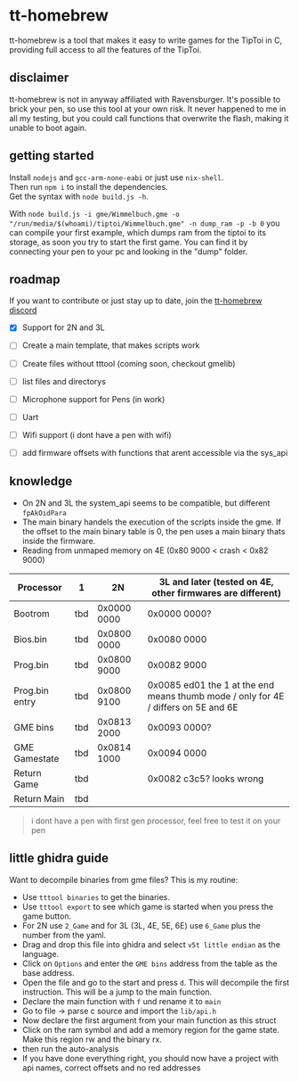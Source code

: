 # tt-homebrew
tt-homebrew is a tool that makes it easy to write games for the TipToi in C, providing full access to all the features of the TipToi.

## disclaimer
tt-homebrew is not in anyway affiliated with Ravensburger. It's possible to brick your pen, so use this tool at your own risk. It never happened to me in all my testing, but you could call functions that overwrite the flash, making it unable to boot again. 

## getting started
Install `nodejs` and `gcc-arm-none-eabi` or just use `nix-shell`.  
Then run `npm i` to install the dependencies.  
Get the syntax with `node build.js -h`.

With `node build.js -i gme/Wimmelbuch.gme -o "/run/media/$(whoami)/tiptoi/Wimmelbuch.gme" -n dump_ram -p -b 0` you can compile your first example, which dumps ram from the tiptoi to its storage, as soon you try to start the first game. You can find it by connecting your pen to your pc and looking in the "dump" folder.



## roadmap
If you want to contribute or just stay up to date, join the [tt-homebrew discord](https://discord.gg/bsRAuBnX3j)
- [x] Support for 2N and 3L
- [ ] Create a main template, that makes scripts work
- [ ] Create files without tttool (coming soon, checkout gmelib)
- [ ] list files and directorys
- [ ] Microphone support for Pens (in work)
- [ ] Uart
- [ ] Wifi support (i dont have a pen with wifi)
- [ ] add firmware offsets with functions that arent accessible via the sys_api


## knowledge
- On 2N and 3L the system_api seems to be compatible, but different ``fpAkOidPara``
- The main binary handels the execution of the scripts inside the gme. If the offset to the main binary table is 0, the pen uses a main binary thats inside the firmware.
- Reading from unmaped memory on 4E (0x80 9000 < crash < 0x82 9000)

| Processor     | 1             | 2N            | 3L and later (tested on 4E, other firmwares are different)     
| ------------- | ------------- | ------------- | ------------- |
| Bootrom       | tbd           | 0x0000 0000   | 0x0000 0000?  |
| Bios.bin      | tbd           | 0x0800 0000   | 0x0080 0000   |
| Prog.bin      | tbd           | 0x0800 9000   | 0x0082 9000
| Prog.bin entry| tbd           | 0x0800 9100   | 0x0085 ed01 the 1 at the end means thumb mode / only for 4E / differs on 5E and 6E
| GME bins      | tbd           | 0x0813 2000   | 0x0093 0000?
| GME Gamestate | tbd           | 0x0814 1000   | 0x0094 0000
| Return Game   | tbd           |               | 0x0082 c3c5? looks wrong
| Return Main   | tbd           | 

> i dont have a pen with first gen processor, feel free to test it on your pen


## little ghidra guide
Want to decompile binaries from gme files? This is my routine:
- Use `tttool binaries` to get the binaries.
- Use `tttool export` to see which game is started when you press the game button.
- For 2N use `2_Game` and for 3L (3L, 4E, 5E, 6E) use `6_Game` plus the number from the yaml.
- Drag and drop this file into ghidra and select `v5t little endian` as the language.
- Click on `Options` and enter the `GME bins` address from the table as the base address.
- Open the file and go to the start and press `d`. This will decompile the first instruction. This will be a jump to the main function.
- Declare the main function with `f` und rename it to `main`
- Go to file -> parse c source and import the `lib/api.h`
- Now declare the first argument from your main function as this struct
- Click on the ram symbol and add a memory region for the game state. Make this region rw and the binary rx.
- then run the auto-analysis 
- If you have done everything right, you should now have a project with api names, correct offsets and no red addresses

